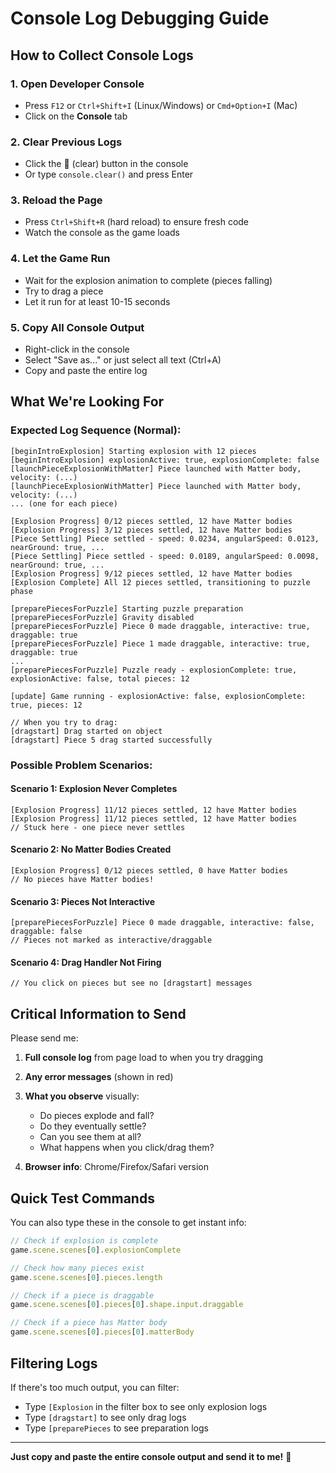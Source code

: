 # Console Log Debugging Guide

## How to Collect Console Logs

### 1. **Open Developer Console**
- Press `F12` or `Ctrl+Shift+I` (Linux/Windows) or `Cmd+Option+I` (Mac)
- Click on the **Console** tab

### 2. **Clear Previous Logs**
- Click the 🚫 (clear) button in the console
- Or type `console.clear()` and press Enter

### 3. **Reload the Page**
- Press `Ctrl+Shift+R` (hard reload) to ensure fresh code
- Watch the console as the game loads

### 4. **Let the Game Run**
- Wait for the explosion animation to complete (pieces falling)
- Try to drag a piece
- Let it run for at least 10-15 seconds

### 5. **Copy All Console Output**
- Right-click in the console
- Select "Save as..." or just select all text (Ctrl+A)
- Copy and paste the entire log

## What We're Looking For

### Expected Log Sequence (Normal):

```
[beginIntroExplosion] Starting explosion with 12 pieces
[beginIntroExplosion] explosionActive: true, explosionComplete: false
[launchPieceExplosionWithMatter] Piece launched with Matter body, velocity: (...)
[launchPieceExplosionWithMatter] Piece launched with Matter body, velocity: (...)
... (one for each piece)

[Explosion Progress] 0/12 pieces settled, 12 have Matter bodies
[Explosion Progress] 3/12 pieces settled, 12 have Matter bodies
[Piece Settling] Piece settled - speed: 0.0234, angularSpeed: 0.0123, nearGround: true, ...
[Piece Settling] Piece settled - speed: 0.0189, angularSpeed: 0.0098, nearGround: true, ...
[Explosion Progress] 9/12 pieces settled, 12 have Matter bodies
[Explosion Complete] All 12 pieces settled, transitioning to puzzle phase

[preparePiecesForPuzzle] Starting puzzle preparation
[preparePiecesForPuzzle] Gravity disabled
[preparePiecesForPuzzle] Piece 0 made draggable, interactive: true, draggable: true
[preparePiecesForPuzzle] Piece 1 made draggable, interactive: true, draggable: true
...
[preparePiecesForPuzzle] Puzzle ready - explosionComplete: true, explosionActive: false, total pieces: 12

[update] Game running - explosionActive: false, explosionComplete: true, pieces: 12

// When you try to drag:
[dragstart] Drag started on object
[dragstart] Piece 5 drag started successfully
```

### Possible Problem Scenarios:

#### Scenario 1: Explosion Never Completes
```
[Explosion Progress] 11/12 pieces settled, 12 have Matter bodies
[Explosion Progress] 11/12 pieces settled, 12 have Matter bodies
// Stuck here - one piece never settles
```

#### Scenario 2: No Matter Bodies Created
```
[Explosion Progress] 0/12 pieces settled, 0 have Matter bodies
// No pieces have Matter bodies!
```

#### Scenario 3: Pieces Not Interactive
```
[preparePiecesForPuzzle] Piece 0 made draggable, interactive: false, draggable: false
// Pieces not marked as interactive/draggable
```

#### Scenario 4: Drag Handler Not Firing
```
// You click on pieces but see no [dragstart] messages
```

## Critical Information to Send

Please send me:

1. **Full console log** from page load to when you try dragging
2. **Any error messages** (shown in red)
3. **What you observe** visually:
   - Do pieces explode and fall?
   - Do they eventually settle?
   - Can you see them at all?
   - What happens when you click/drag them?

4. **Browser info**: Chrome/Firefox/Safari version

## Quick Test Commands

You can also type these in the console to get instant info:

```javascript
// Check if explosion is complete
game.scene.scenes[0].explosionComplete

// Check how many pieces exist
game.scene.scenes[0].pieces.length

// Check if a piece is draggable
game.scene.scenes[0].pieces[0].shape.input.draggable

// Check if a piece has Matter body
game.scene.scenes[0].pieces[0].matterBody
```

## Filtering Logs

If there's too much output, you can filter:
- Type `[Explosion` in the filter box to see only explosion logs
- Type `[dragstart]` to see only drag logs
- Type `[preparePieces` to see preparation logs

---

**Just copy and paste the entire console output and send it to me!** 🎄
